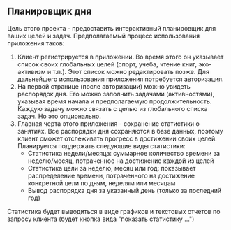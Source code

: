 ## Планировщик дня
Цель этого проекта - предоставить интерактивный планировщик для ваших целей и задач. Предполагаемый процесс использования приложения таков:
1. Клиент регистрируется в приложении. Во время этого он указывает список своих глобальных целей (спорт, учеба, чтение книг, эко-активизм и т.п.). Этот список можно редактировать позже.
   Для дальнейшего использования приложения потребуется авторизация.
2. На первой странице (после авторизации) можно увидеть распорядок дня. Его можно заполнить задачами (активностями), указывая время начала и предполагаемую продолжительность. Каждую задачу можно связать с целью из глобального списка задач. Но это опционально.
3. Главная черта этого приложения - сохранение статистики о занятиях. Все распорядки дня сохраняются в базе данных, поэтому клиент сможет отслеживать прогресс в достижении своих целей.
   Планируется поддержать следующие виды статистики:
    * Статистика недели/месяца: суммарное количество времени за неделю/месяц, потраченное на достижение каждой из целей
    * Статистика цели за неделю, месяц или год: показывает распределение времени, потраченного на достижение конкретной цели по дням, неделям или месяцам
    * Вывод распорядка дня за указанный день (только за последний год) 
    
Статистика будет выводиться в виде графиков и текстовых отчетов по запросу клиента (будет кнопка вида "показать статистику ...")
